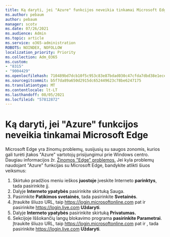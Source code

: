 ```yaml
---
title: Ką daryti, jei "Azure" funkcijos neveikia tinkamai Microsoft Edge
ms.author: pebaum
author: pebaum
manager: scotv
ms.date: 07/26/2021
ms.audience: Admin
ms.topic: article
ms.service: o365-administration
ROBOTS: NOINDEX, NOFOLLOW
localization_priority: Priority
ms.collection: Adm_O365
ms.custom:
- "8315"
- "9004429"
ms.openlocfilehash: 710489bd7dcb10f5c953c83e87bdad030c47cfda7dbd38e1eceae78bfe0d8790
ms.sourcegitcommit: b5f7da89a650d2915dc652449623c78be6247175
ms.translationtype: MT
ms.contentlocale: lt-LT
ms.lasthandoff: 08/05/2021
ms.locfileid: "57812872"
---
```

# <a name="what-to-do-if-azure-features-dont-work-properly-in-microsoft-edge"></a>Ką daryti, jei "Azure" funkcijos neveikia tinkamai Microsoft Edge

Microsoft Edge yra žinomų problemų, susijusių su saugos zonomis, kurios gali turėti įtakos "Azure" vartotojų prisijungimui prie Windows centro. Daugiau informacijos žr. [Žinomos "Edge" problemos.](https://go.microsoft.com/fwlink/?linkid=2140608) Jei kyla problemų naudojant "Azure" funkcijas su Microsoft Edge, bandykite atlikti šiuos veiksmus:

1. Skirtuko pradžios meniu ieškos **juostoje** įveskite Interneto **parinktys**, tada pasirinkite jį.
1. Dalyje **Interneto ypatybės** pasirinkite skirtuką Sauga. 
1. Pasirinkite **Patikimos svetainės**, tada pasirinkite **Svetainės**.
1. Įtraukite šliuzo URL, taip <https://login.microsoftonline.com> pat ir pasirinkite <https://login.live.com> **Uždaryti**.
1. Dalyje **Interneto ypatybės** pasirinkite skirtuką **Privatumas.**
1. Sekcijoje Iššokančių langų blokavimo programa **pasirinkite Parametrai**. Įtraukite šliuzo URL, taip <https://login.microsoftonline.com> pat ir , tada pasirinkite <https://login.live.com> **Uždaryti**.